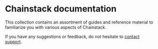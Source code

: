 # Chainstack documentation

This collection contains an assortment of guides and reference material to familiarize you with various aspects of Chainstack.

If you have any suggestions or feedback, do not hesitate to [contact support](mailto:support@chainstack.com).